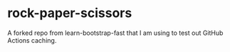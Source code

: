 # rock-paper-scissors
A forked repo from learn-bootstrap-fast that I am using to test out GitHub Actions caching.
